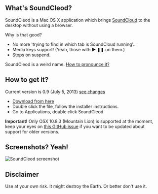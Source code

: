 ## What's SoundCleod?

SoundCleod is a Mac OS X application which brings
[SoundCloud](http://soundcloud.com) to the
desktop without using a browser.

Why is that good?

- No more 'trying to find in which tab is SoundCloud running'..
- Media keys support! (Yeah, those with ▶ ❚❚ on them.)
- Stops on suspend.

SoundCleod is a weird name. [How to pronounce it?](https://soundcloud.com/senart/soundcleod)

## How to get it?

Current version is 0.9 (July 5, 2013) [see changes](https://github.com/salomvary/soundcleod/blob/master/CHANGELOG.md)

- [Download from
	here](https://github.com/salomvary/soundcleod/blob/master/dist/SoundCleod.pkg?raw=true)
- Double click the file, follow the installer instructions.
- Go to Applications, double click SoundCleod.

**Important!** Only OSX 10.8.3 (Mountain Lion) is supported at the moment,
keep your eyes on [this GitHub issue](https://github.com/salomvary/soundcleod/issues/4)
if you want to be updated about support for older versions.

## Screenshots? Yeah!

![SoundCleod screenshot](https://raw.github.com/salomvary/soundcleod/master/screenshot.png)

## Disclaimer

Use at your own risk. It might destroy the Earth. Or better don't use
it.
